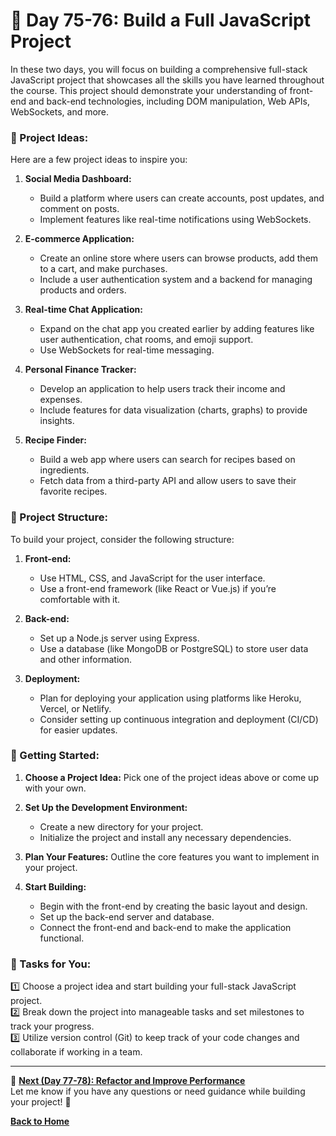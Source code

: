# **🔹 Day 75-76: Build a Full JavaScript Project**  

In these two days, you will focus on building a comprehensive full-stack JavaScript project that showcases all the skills you have learned throughout the course. This project should demonstrate your understanding of front-end and back-end technologies, including DOM manipulation, Web APIs, WebSockets, and more.

### **🔸 Project Ideas:**
Here are a few project ideas to inspire you:

1. **Social Media Dashboard:**
   - Build a platform where users can create accounts, post updates, and comment on posts.
   - Implement features like real-time notifications using WebSockets.

2. **E-commerce Application:**
   - Create an online store where users can browse products, add them to a cart, and make purchases.
   - Include a user authentication system and a backend for managing products and orders.

3. **Real-time Chat Application:**
   - Expand on the chat app you created earlier by adding features like user authentication, chat rooms, and emoji support.
   - Use WebSockets for real-time messaging.

4. **Personal Finance Tracker:**
   - Develop an application to help users track their income and expenses.
   - Include features for data visualization (charts, graphs) to provide insights.

5. **Recipe Finder:**
   - Build a web app where users can search for recipes based on ingredients.
   - Fetch data from a third-party API and allow users to save their favorite recipes.

### **🔸 Project Structure:**
To build your project, consider the following structure:

1. **Front-end:**
   - Use HTML, CSS, and JavaScript for the user interface.
   - Use a front-end framework (like React or Vue.js) if you’re comfortable with it.

2. **Back-end:**
   - Set up a Node.js server using Express.
   - Use a database (like MongoDB or PostgreSQL) to store user data and other information.

3. **Deployment:**
   - Plan for deploying your application using platforms like Heroku, Vercel, or Netlify.
   - Consider setting up continuous integration and deployment (CI/CD) for easier updates.

### **🔸 Getting Started:**
1. **Choose a Project Idea:** Pick one of the project ideas above or come up with your own.
2. **Set Up the Development Environment:** 
   - Create a new directory for your project.
   - Initialize the project and install any necessary dependencies.

3. **Plan Your Features:** Outline the core features you want to implement in your project.
4. **Start Building:**
   - Begin with the front-end by creating the basic layout and design.
   - Set up the back-end server and database.
   - Connect the front-end and back-end to make the application functional.

### **📝 Tasks for You:**

1️⃣ Choose a project idea and start building your full-stack JavaScript project.  
2️⃣ Break down the project into manageable tasks and set milestones to track your progress.  
3️⃣ Utilize version control (Git) to keep track of your code changes and collaborate if working in a team.  

---

🎯 **[Next (Day 77-78): Refactor and Improve Performance](../day_77-78/README.md)**  
Let me know if you have any questions or need guidance while building your project! 🚀

[**Back to Home**](../../../)